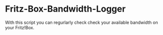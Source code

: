 # Fritz-Box-Bandwidth-Logger
With this script you can regurlarly check check your available bandwidth on your Fritz!Box.

